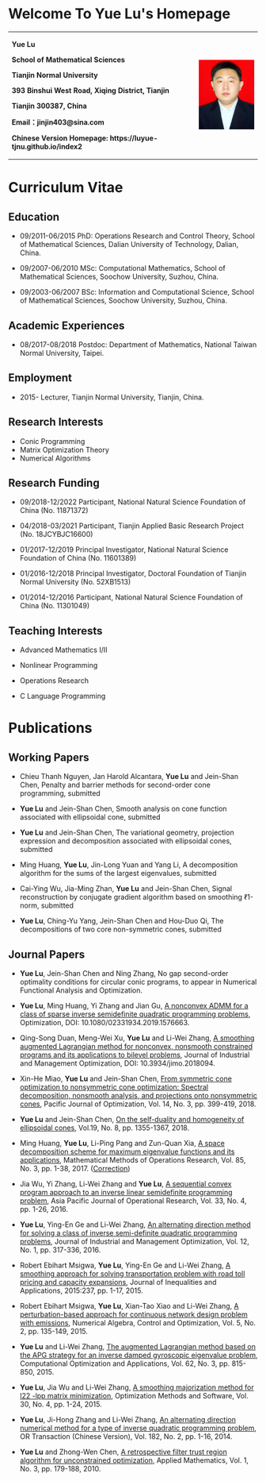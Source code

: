 # Welcome To Yue Lu's Homepage 

<table border="0">
  <tr>
    <td width="75%">
      <p><b>Yue Lu</b></p>
      <p><b>School of Mathematical Sciences</b></p>
      <p><b>Tianjin Normal University</b></p>
      <p><b>393 Binshui West Road, Xiqing District, Tianjin</b></p> 
      <p><b>Tianjin 300387, China</b></p>
      <p><b>Email：jinjin403@sina.com</b></p>
      <p><b>Chinese Version Homepage: https://luyue-tjnu.github.io/index2</b></p>
    </td>
    <td width="25%">
      <img src="/zhengjianzhao.jpg" width="100%">
    </td>
  </tr>
</table>

# Curriculum Vitae 

## Education 

- 09/2011-06/2015 PhD: Operations Research and Control Theory, School of Mathematical 
Sciences, Dalian University of Technology, Dalian, China.

- 09/2007-06/2010 MSc: Computational Mathematics, School of Mathematical Sciences, Soochow 
University, Suzhou, China.

- 09/2003-06/2007 BSc: Information and Computational Science, School of Mathematical Sciences, 
Soochow University, Suzhou, China.

## Academic Experiences

- 08/2017-08/2018 Postdoc: Department of Mathematics, National Taiwan Normal University, Taipei.

## Employment

- 2015-     Lecturer, Tianjin Normal University, Tianjin, China.

## Research Interests

- Conic Programming 
- Matrix Optimization Theory
- Numerical Algorithms

## Research Funding

- 09/2018-12/2022 Participant, National Natural Science Foundation of China (No. 11871372)

- 04/2018-03/2021 Participant, Tianjin Applied Basic Research Project (No. 18JCYBJC16600)

- 01/2017-12/2019 Principal Investigator, National Natural Science Foundation of China (No. 11601389)

- 01/2016-12/2018 Principal Investigator, Doctoral Foundation of Tianjin Normal University (No. 52XB1513)
 
- 01/2014-12/2016 Participant, National Natural Science Foundation of China (No. 11301049)

## Teaching Interests

- Advanced Mathematics I/II

- Nonlinear Programming

- Operations Research

- C Language Programming


# Publications

## Working Papers

- Chieu Thanh Nguyen, Jan Harold Alcantara, **Yue Lu** and Jein-Shan Chen, Penalty and barrier methods for second-order cone programming, submitted

- **Yue Lu** and Jein-Shan Chen, Smooth analysis on cone function associated with ellipsoidal cone, submitted

- **Yue Lu** and Jein-Shan Chen, The variational geometry, projection expression and decomposition associated with ellipsoidal cones, submitted

- Ming Huang, **Yue Lu**, Jin-Long Yuan and Yang Li, A decomposition algorithm for the sums of the largest eigenvalues, submitted

- Cai-Ying Wu, Jia-Ming Zhan, **Yue Lu** and Jein-Shan Chen, Signal reconstruction by conjugate gradient algorithm based on smoothing ℓ1-norm, submitted

- **Yue Lu**, Ching-Yu Yang, Jein-Shan Chen and Hou-Duo Qi, The decompositions of two core non-symmetric cones, submitted

## Journal Papers

- **Yue Lu**, Jein-Shan Chen and Ning Zhang, No gap second-order optimality conditions for circular conic programs, to appear in Numerical Functional Analysis and Optimization. 

- **Yue Lu**, Ming Huang, Yi Zhang and Jian Gu, [A nonconvex ADMM for a class of sparse inverse semidefinite quadratic programming problems](https://www.tandfonline.com/doi/abs/10.1080/02331934.2019.1576663?journalCode=gopt20), Optimization, DOI: 10.1080/02331934.2019.1576663. 

- Qing-Song Duan, Meng-Wei Xu, **Yue Lu** and Li-Wei Zhang, [A smoothing augmented Lagrangian method for nonconvex, nonsmooth constrained programs and its applications to bilevel problems](http://www.aimsciences.org/article/doi/10.3934/jimo.2018094), Journal of Industrial and Management Optimization, DOI: 10.3934/jimo.2018094.

- Xin-He Miao, **Yue Lu** and Jein-Shan Chen, [From symmetric cone optimization to nonsymmetric cone optimization: Spectral decomposition, nonsmooth analysis, and projections onto nonsymmetric cones](http://www.ybook.co.jp), Pacific Journal of Optimization, Vol. 14, No. 3, pp. 399-419, 2018.

- **Yue Lu** and Jein-Shan Chen, [On the self-duality and homogeneity of ellipsoidal cones](http://www.ybook.co.jp/online2/jncav19-8.html), Vol.19, No. 8, pp. 1355-1367, 2018.

- Ming Huang, **Yue Lu**, Li-Ping Pang and Zun-Quan Xia, [A space decomposition scheme for maximum eigenvalue functions and its applications](https://link.springer.com/article/10.1007%2Fs00186-017-0579-z), Mathematical Methods of Operations Research, Vol. 85, No. 3, pp. 1-38, 2017.  ([Correction](https://link.springer.com/article/10.1007/s00186-017-0622-0))

- Jia Wu, Yi Zhang, Li-Wei Zhang and **Yue Lu**, [A sequential convex program approach to an inverse linear semidefinite programming problem](https://www.worldscientific.com/doi/abs/10.1142/S0217595916500251), Asia Pacific Journal of Operational Research, Vol. 33, No. 4, pp. 1-26, 2016. 

- **Yue Lu**, Ying-En Ge and Li-Wei Zhang, [An alternating direction method for solving a class of inverse semi-definite quadratic programming problems](http://www.aimsciences.org/article/doi/10.3934/jimo.2016.12.317), Journal of Industrial and Management Optimization, Vol. 12, No. 1, pp. 317-336, 2016.

- Robert Ebihart Msigwa, **Yue Lu**, Ying-En Ge and Li-Wei Zhang, [A smoothing approach for solving transportation problem with road toll pricing and capacity expansions](https://link.springer.com/article/10.1186/s13660-015-0759-4), Journal of Inequalities and Applications, 2015:237, pp. 1-17, 2015.

- Robert Ebihart Msigwa, **Yue Lu**, Xian-Tao Xiao and Li-Wei Zhang, [A perturbation-based approach for continuous network design problem with emissions](http://www.aimsciences.org/article/doi/10.3934/naco.2015.5.135), Numerical Algebra, Control and Optimization, Vol. 5, No. 2, pp. 135-149, 2015.

- **Yue Lu** and Li-Wei Zhang, [The augmented Lagrangian method based on the APG strategy for an inverse damped gyroscopic eigenvalue problem](https://link.springer.com/article/10.1007/s10589-015-9757-1), Computational Optimization and Applications, Vol. 62, No. 3, pp. 815-850, 2015.  

- **Yue Lu**, Jia Wu and Li-Wei Zhang, [A smoothing majorization method for l22 -lpp matrix minimization](https://www.tandfonline.com/doi/abs/10.1080/10556788.2014.967235), Optimization Methods and Software, Vol. 30, No. 4, pp. 1-24, 2015.

- **Yue Lu**, Ji-Hong Zhang and Li-Wei Zhang, [An alternating direction numerical method for a type of inverse quadratic programming problem](http://www.ort.shu.edu.cn/EN/abstract/abstract8574.shtml), OR Transaction (Chinese Version), Vol. 182, No. 2, pp. 1-16, 2014.

- **Yue Lu** and Zhong-Wen Chen, [A retrospective filter trust region algorithm for unconstrained optimization](https://www.scirp.org/journal/PaperInformation.aspx?PaperID=2637), Applied Mathematics, Vol. 1, No. 3, pp. 179-188, 2010.


